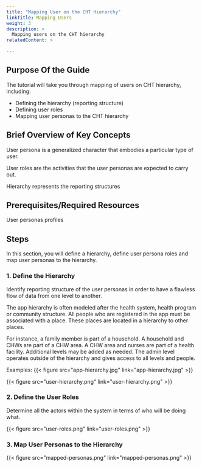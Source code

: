 ```yaml
---
title: "Mapping User on the CHT Hierarchy"
linkTitle: Mapping Users
weight: 3
description: >
  Mapping users on the CHT hierarchy
relatedContent: >

---
```


## Purpose Of the Guide

The tutorial will take you through mapping of users on CHT hierarchy, including:

- Defining the hierarchy (reporting structure)
- Defining user roles
- Mapping user personas to the CHT hierarchy

## Brief Overview of Key Concepts

User persona is a generalized character that embodies a particular type of user.

User roles are the activities that the user personas are expected to carry out.

Hierarchy represents the reporting structures

## Prerequisites/Required Resources

User personas profiles

## Steps

In this section, you will define a hierarchy, define user persona roles and  map user personas to the hierarchy.

### 1. Define the Hierarchy

Identify reporting structure of the user personas in order to have a flawless flow of data from one level to another.

The app hierarchy is often modeled after the health system, health program or community structure.  All people who are registered in the app must be associated with a place. These places are located in a hierarchy to other places.

For instance, a family member is part of a household. A household and CHWs are part of a CHW area. A CHW area and nurses are part of a health facility. Additional levels may be added as needed. The admin level operates outside of the hierarchy and gives access to all levels and people.

Examples:
{{< figure src="app-hierarchy.jpg" link="app-hierarchy.jpg" >}}

{{< figure src="user-hierarchy.png" link="user-hierarchy.png" >}}

### 2. Define the User Roles

Determine all the actors within the system in terms of who will be doing what.

{{< figure src="user-roles.png" link="user-roles.png" >}}

### 3. Map User Personas to the Hierarchy

{{< figure src="mapped-personas.png" link="mapped-personas.png" >}}
